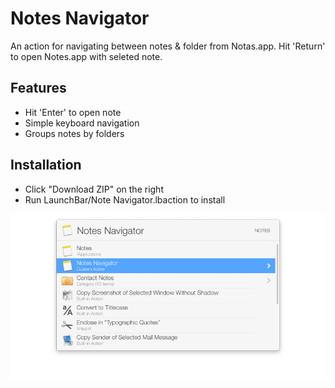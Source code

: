 # Notes Navigator

An action for navigating between notes & folder from Notas.app.
Hit 'Return' to open Notes.app with seleted note.

## Features
* Hit 'Enter' to open note
* Simple keyboard navigation
* Groups notes by folders


## Installation
* Click "Download ZIP" on the right
* Run LaunchBar/Note Navigator.lbaction to install

![](./images/Notes_Demo.gif)
